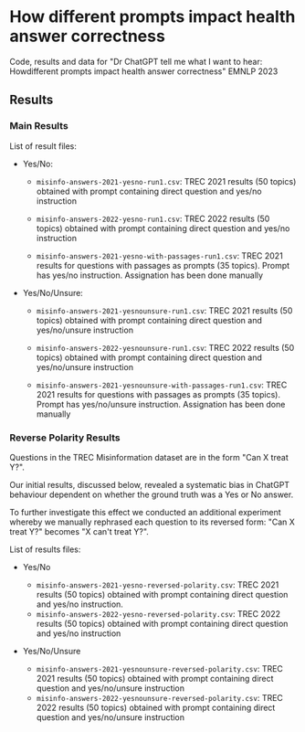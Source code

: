 # How different prompts impact health answer correctness

Code, results and data for "Dr ChatGPT tell me what I want to hear: Howdifferent prompts impact health answer correctness" EMNLP 2023


## Results


### Main Results
List of result files:

- Yes/No:
	- `misinfo-answers-2021-yesno-run1.csv`: TREC 2021 results (50 topics) obtained with prompt containing direct question and yes/no instruction

	- `misinfo-answers-2022-yesno-run1.csv`: TREC 2022 results (50 topics) obtained with prompt containing direct question and yes/no instruction

	- `misinfo-answers-2021-yesno-with-passages-run1.csv`: TREC 2021 results for questions with passages as prompts (35 topics). Prompt has yes/no instruction. Assignation has been done manually

- Yes/No/Unsure:
	- `misinfo-answers-2021-yesnounsure-run1.csv`: TREC 2021 results (50 topics) obtained with prompt containing direct question and yes/no/unsure instruction

	- `misinfo-answers-2022-yesnounsure-run1.csv`: TREC 2022 results (50 topics) obtained with prompt containing direct question and yes/no/unsure instruction

	- `misinfo-answers-2021-yesnounsure-with-passages-run1.csv`: TREC 2021 results for questions with passages as prompts (35 topics). Prompt has yes/no/unsure instruction. Assignation has been done manually

### Reverse Polarity Results

Questions in the TREC Misinformation dataset are in the form "Can X treat Y?".

Our initial results, discussed below, revealed a systematic bias in ChatGPT behaviour dependent on whether the ground truth was a Yes or No answer. 

To further investigate this effect we conducted an additional experiment whereby we manually rephrased each question to its reversed form: "Can X treat Y?" becomes "X can't treat Y?".

List of results files:

- Yes/No
	- `misinfo-answers-2021-yesno-reversed-polarity.csv`: TREC 2021 results (50 topics) obtained with prompt containing direct question and yes/no instruction.
	- `misinfo-answers-2022-yesno-reversed-polarity.csv`: TREC 2022 results (50 topics) obtained with prompt containing direct question and yes/no instruction


- Yes/No/Unsure

	- `misinfo-answers-2021-yesnounsure-reversed-polarity.csv`: TREC 2021 results (50 topics) obtained with prompt containing direct question and yes/no/unsure instruction
	- `misinfo-answers-2022-yesnounsure-reversed-polarity.csv`: TREC 2022 results (50 topics) obtained with prompt containing direct question and yes/no/unsure instruction


